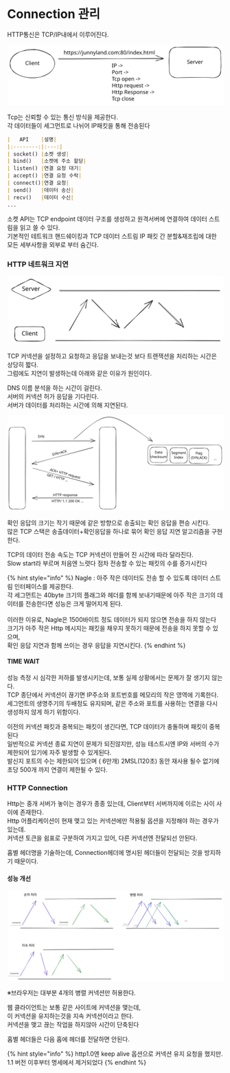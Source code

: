 # Connection 관리

HTTP통신은 TCP/IP내에서 이루어진다.

<img src="../../.gitbook/assets/file.excalidraw (5) (1).svg" alt="" class="gitbook-drawing">

Tcp는 신뢰할 수 있는 통신 방식을 제공한다.\
각 데이터들이 세그먼트로 나뉘어 IP패킷을 통해 전송된다

```markdown
|   API    |설명|
|:--------:|:---:|
| socket() |소켓 생성|
| bind()   |소켓에 주소 할당|
| listen() |연결 요청 대기|
| accept() |연결 요청 수락|
| connect()|연결 요청|
| send()   |데이터 송신|
| recv()   |데이터 수신|
...
```

소켓 API는 TCP endpoint 데이터 구조를 생성하고 원격서버에 연결하여 데이터 스트림을 읽고 쓸 수 있다.\
기본적인 테트워크 핸드쉐이킹과 TCP 데이터 스트림 IP 패킷 간 분할&재조립에 대한 모든 세부사항을 외부로 부터 숨긴다.

### HTTP 네트워크 지연

<img src="../../.gitbook/assets/file.excalidraw (4) (2).svg" alt="" class="gitbook-drawing">

TCP 커넥션을 설정하고 요청하고 응답을 보내는것 보다 트랜잭션을 처리하는 시간은 상당히 짧다.\
그럼에도 지연이 발생하는데 아래와 같은 이유가 원인이다.

DNS 이름 분석을 하는 시간이 걸린다.\
서버의 커넥션 허가 응답을 기다린다.\
서버가 데이터를 처리하는 시간에 의해 지연된다.

<img src="../../.gitbook/assets/file.excalidraw (2) (2).svg" alt="" class="gitbook-drawing">

확인 응답의 크기는 작기 때문에 같은 방향으로 송출되는 확인 응답을 편승 시킨다.\
많은 TCP 스택은 송출데이터+확인응답을 하나로 묶어 확인 응답 지연 알고리즘을 구현한다.

TCP의 데이터 전송 속도는 TCP 커넥션이 만들어 진 시간에 따라 달라진다.\
Slow start라 부르며 처음엔 느렷다 점차 전송할 수 있는 패킷의 수를 증가시킨다

{% hint style="info" %}
Nagle : 아주 작은 데이터도 전송 할 수 있도록 데이터 스트림 인터페이스를 제공한다.\
각 세그먼트는 40byte 크기의 플래그와 헤더를 함께 보내기때문에 아주 작은 크기의 데이터를 전송한다면 성능은 크게 떨어지게 된다.\
\
이러한 이유로, Nagle은 1500바이트 정도 데이터가 되지 않으면 전송을 하지 않는다\
크기가 아주 작은 Http 메시지는 패킷을 채우지 못하기 때문에 전송을 하지 못할 수 있으며,\
확인 응답 지연과 함께 쓰이는 경우 응답을 지연시킨다.
{% endhint %}

#### TIME WAIT

성능 측정 시 심각한 저하를 발생시키는데, 보통 실제 상황에서는 문제가 잘 생기지 않는다.\
TCP 종단에서 커넥션이 끊기면 IP주소와 포트번호를 메모리의 작은 영역에 기록한다.\
세그먼트의 생명주기의 두배정도 유지되며, 같은 주소와 포트를 사용하는 연결을 다시 생성하지 않게 하기 위함이다.

이전의 커넥션 패킷과 중복되는 패킷이 생긴다면, TCP 데이터가 충돌하며 패킷이 중복된다\
일반적으로 커넥션 종료 지연이 문제가 되진않지만, 성능 테스트시엔 IP와 서버의 수가 제한되어 있기에 자주 발생할 수 있게된다.\
발신지 포트의 수는 제한되어 있으며 ( 6만개) 2MSL(120초) 동안 재사용 될수 없기에 초당 500개 까지 연결이 제한될 수 있다.

### HTTP Connection

Http는 중개 서버가 놓이는 경우가 종종 있는데, Client부터 서버까지에 이르는 사이 사이에 존재한다.\
Http 어플리케이션이 현재 맺고 있는 커넥션에만 적용될 옵션을 지정해야 하는 경우가 있는데.\
커넥션 토큰을 쉼표로 구분하여 가지고 있어, 다른 커넥션엔 전달되선 안된다.

홉별 헤더명을 기술하는데, Connection헤더에 명시된 헤더들이 전달되는 것을 방지하기 때문이다.

#### 성능 개선

<img src="../../.gitbook/assets/file.excalidraw (1) (3) (1).svg" alt="" class="gitbook-drawing">

※브라우저는 대부분 4개의 병렬 커넥션만 허용한다.

웹 클라이언트는 보통 같은 사이트에 커넥션을 맺는데, \
이 커넥션을 유지하는것을 지속 커넥션이라고 한다.  \
커넥션을 맺고 끊는 작업을 하지않아 시간이 단축된다

홉별 헤더들은 다음 홉에 헤더를 전달하면 안된다.

{% hint style="info" %}
http1.0엔 keep alive 옵션으로 커넥션 유지 요청을 했지만.\
1.1 버전 이후부터 명세에서 제거되었다
{% endhint %}
